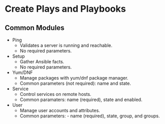 # Create Plays and Playbooks 

## Common Modules 
* Ping 
    * Validates a server is running and reachable.
    * No required parameters.
* Setup
    * Gather Ansible facts. 
    * No required parameters.
* Yum/DNF
    * Manage packages with yum/dnf package manager.
    * Common parameters (not required): name and state. 
* Service
    * Control services on remote hosts.
    * Common paramaters: name (required), state and enabled. 
* User
    * Manage user accounts and attributes.
    * Common parameters: - name (required), state, group, and groups.
